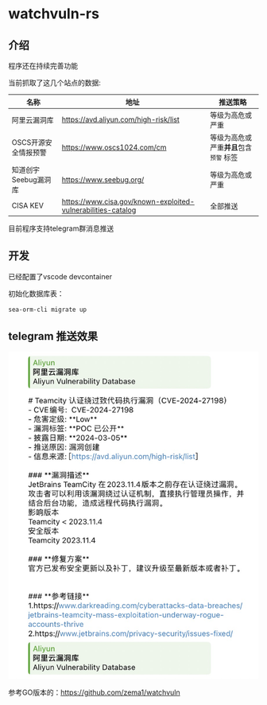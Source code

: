 # watchvuln-rs

## 介绍

程序还在持续完善功能

当前抓取了这几个站点的数据:

| 名称                 | 地址                                                           | 推送策略                                 |
| -------------------- | -------------------------------------------------------------- | ---------------------------------------- |
| 阿里云漏洞库         | <https://avd.aliyun.com/high-risk/list>                        | 等级为高危或严重                         |
| OSCS开源安全情报预警 | <https://www.oscs1024.com/cm>                                  | 等级为高危或严重**并且**包含 `预警` 标签 |
| 知道创宇Seebug漏洞库 | <https://www.seebug.org/>                                      | 等级为高危或严重                         |
| CISA KEV             | <https://www.cisa.gov/known-exploited-vulnerabilities-catalog> | 全部推送                                 |

目前程序支持telegram群消息推送

## 开发

已经配置了vscode devcontainer

初始化数据库表：

```bash
sea-orm-cli migrate up
```

## telegram 推送效果

![app](./assets/app.jpg)

参考GO版本的：<https://github.com/zema1/watchvuln>
